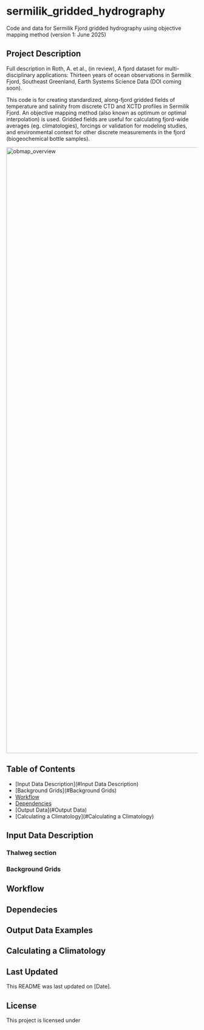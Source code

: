 # sermilik_gridded_hydrography
Code and data for Sermilik Fjord gridded hydrography using objective mapping method (version 1: June 2025)

## Project Description
Full description in Roth, A. et al., (in review), A fjord dataset for multi-disciplinary applications: Thirteen years of ocean observations in Sermilik Fjord, Southeast Greenland, Earth Systems Science Data (DOI coming soon).

This code is for creating standardized, along-fjord gridded fields of temperature and salinity from discrete CTD and XCTD profiles in Sermilik Fjord. An objective mapping method (also known as optimum or optimal interpolation) is used. Gridded fields are useful for calculating fjord-wide averages (eg. climatologies), forcings or validation for modeling studies, and environmental context for other discrete measurements in the fjord (biogeochemical bottle samples).   

<img width="1590" alt="obmap_overview" src="https://github.com/user-attachments/assets/db79abc2-c906-4a37-ac99-3d29bd554b31" />


## Table of Contents
- [Input Data Description](#Input Data Description)
- [Background Grids](#Background Grids)
- [Workflow](#Workflow)
- [Dependencies](#Dependencies)
- [Output Data](#Output Data)
- [Calculating a Climatology](#Calculating a Climatology)

## Input Data Description

### Thalweg section

### Background Grids

## Workflow

## Dependecies

## Output Data Examples

## Calculating a Climatology

## Last Updated
This README was last updated on [Date].

## License
This project is licensed under
